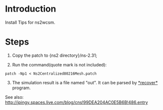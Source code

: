 # Introduction #

Install Tips for ns2wcsm.


# Steps #

1. Copy the patch to {ns2 directory}/ns-2.31;

2. Run the command(quote mark is not included):
```
patch -Np1 < Ns2Centralized80216Mesh.patch
```

3. The simulation result is a file named "out". It can be parsed by [\*recover\*](http://code.google.com/p/ns2wcsm/downloads/list) program.

See also: http://jpingy.spaces.live.com/blog/cns!99DEA204AC0E5B6B!486.entry